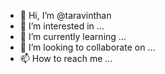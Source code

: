 - 👋 Hi, I’m @taravinthan
- 👀 I’m interested in ...
- 🌱 I’m currently learning ...
- 💞️ I’m looking to collaborate on ...
- 📫 How to reach me ...

<!---
taravinthan/taravinthan is a ✨ special ✨ repository because its `README.md` (this file) appears on your GitHub profile.
You can click the Preview link to take a look at your changes.
--->
